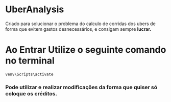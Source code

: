 # UberAnalysis

Criado para solucionar o problema do calculo de corridas dos ubers de forma que evitem gastos desnecessários, e consigam sempre <b>lucrar.</b>
 
# Ao Entrar Utilize o seguinte comando no terminal
<code>venv\Scripts\activate</code>

<h3>Pode utilizar e realizar modificações da forma que quiser só coloque os créditos.</h3>
